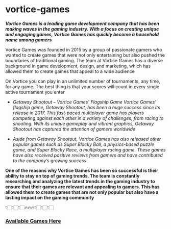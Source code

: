 # vortice-games

***Vortice Games is a leading game development company that has been making waves in the gaming industry. With a focus on creating unique and engaging games, Vortice Games has quickly become a household name among gamers***

Vortice Games was founded in 2015 by a group of passionate gamers who wanted to create games that were not only entertaining but also pushed the boundaries of traditional gaming. The team at Vortice Games has a diverse background in game development, design, and marketing, which has allowed them to create games that appeal to a wide audience

On Vortice you can play in an unlimited number of tournaments, any time, for any game. The best thing is that your scores will count in every single active tournament you enter

+  *Getaway Shootout – Vortice Games’ Flagship Game
Vortice Games’ flagship game, Getaway Shootout, has been a huge success since its release in 2017. This fast-paced multiplayer game has players competing against each other in a variety of challenges, from racing to shooting. With its unique gameplay and vibrant graphics, Getaway Shootout has captured the attention of gamers worldwide*

+  *Aside from Getaway Shootout, Vortice Games has also released other popular games such as Super Blocky Ball, a physics-based puzzle game, and Super Blocky Race, a multiplayer racing game. These games have also received positive reviews from gamers and have contributed to the company’s growing success*

**One of the reasons why Vortice Games has been so successful is their ability to stay on top of gaming trends. The team is constantly researching and analyzing the latest trends in the gaming industry to ensure that their games are relevant and appealing to gamers. This has allowed them to create games that are not only popular but also have a lasting impact on the gaming community**

👇🏻👇🏻👇🏻🔥🔥🔥👇🏻👇🏻👇🏻

### [Available Games Here](https://bit.ly/3zqhIaa)
